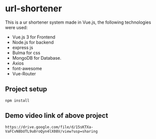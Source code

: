 # url-shortener

This is a ur shortener system made in Vue.js, the following technologies were used:

* Vue.js 3 for Frontend
* Node.js for backend
* express js
* Bulma for css
* MongoDB for Database.
* Axios
* font-awesome 
* Vue-Router


## Project setup
```
npm install
```

## Demo video link of above project
```
https://drive.google.com/file/d/15sKTXa-VaFCvN8bUTL9u8roQyn4lX08V/view?usp=sharing

```



